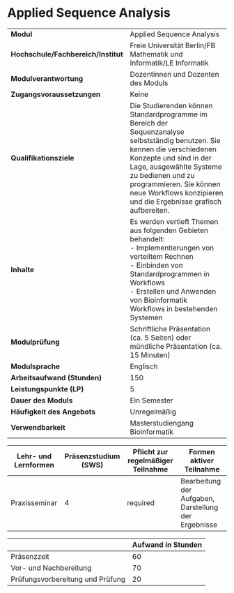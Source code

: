 # Applied Sequence Analysis
|                                    |   |
|------------------------------------|---|
|**Modul**                           | Applied Sequence Analysis |
|**Hochschule/Fachbereich/Institut** | Freie Universität Berlin/FB Mathematik und Informatik/LE Informatik |
|**Modulverantwortung**              | Dozentinnen und Dozenten des Moduls |
|**Zugangsvoraussetzungen**          | Keine |
|**Qualifikationsziele**             | Die Studierenden können Standardprogramme im Bereich der Sequenzanalyse selbstständig benutzen. Sie kennen die verschiedenen Konzepte und sind in der Lage, ausgewählte Systeme zu bedienen und zu programmieren. Sie können neue Workflows konzipieren und die Ergebnisse grafisch aufbereiten. |
|**Inhalte**                         | Es werden vertieft Themen aus folgenden Gebieten behandelt:<br>- Implementierungen von verteiltem Rechnen<br>- Einbinden von Standardprogrammen in Workflows<br>- Erstellen und Anwenden von Bioinformatik Workflows in bestehenden Systemen |
|**Modulprüfung**                    | Schriftliche Präsentation (ca. 5 Seiten) oder mündliche Präsentation (ca. 15 Minuten) |
|**Modulsprache**                    | Englisch |
|**Arbeitsaufwand (Stunden)**        | 150 |
|**Leistungspunkte (LP)**            | 5 |
|**Dauer des Moduls**                | Ein Semester |
|**Häufigkeit des Angebots**         | Unregelmäßig |
|**Verwendbarkeit**                  | Masterstudiengang Bioinformatik |

| Lehr- und Lernformen | Präsenzstudium <br> (SWS) | Pflicht zur regelmäßiger Teilnahme | Formen aktiver Teilnahme |
| ---------------------|---------------------------|------------------------------------|------------------------- |
| Praxisseminar        | 4                         | required                           | Bearbeitung der Aufgaben, Darstellung der Ergebnisse |

|   | Aufwand in Stunden |
| - |--------------------|
| Präsenzzeit                              | 60    |
| Vor- und Nachbereitung                   | 70    |
| Prüfungsvorbereitung und Prüfung         | 20    |
